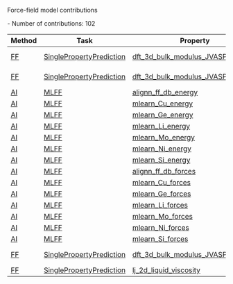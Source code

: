 Force-field model contributions

<!--number_of_contributions--> - Number of contributions: 102


























































<!--table_content--><table style="width:100%" id="j_table"><thead><tr><th>Method</th><th>Task</th><th>Property</th><th>Model name</th><th>Metric</th><th>Score</th><th>Team</th><th>Dataset</th><th>Size</th></tr></thead><tr><td><a href= "./FF" target="_blank">FF</a></td><td><a href= "./SinglePropertyPrediction" target="_blank">SinglePropertyPrediction</a></td><td><a href= "./SinglePropertyPrediction/dft_3d_bulk_modulus_JVASP_816_Al" target="_blank">dft_3d_bulk_modulus_JVASP_816_Al</a></td><td><a href="https://github.com/usnistgov/jarvis_leaderboard/tree/main/jarvis_leaderboard/contributions/NiAlH_jea.eam.alloy" target="_blank">NiAlH_jea.eam.alloy</a></td><td>MAE</td><td>0.027</td><td>JARVIS-FF</td><td>dft_3d</td><td>1</td></tr><tr><td><a href= "./FF" target="_blank">FF</a></td><td><a href= "./SinglePropertyPrediction" target="_blank">SinglePropertyPrediction</a></td><td><a href= "./SinglePropertyPrediction/dft_3d_bulk_modulus_JVASP_867_Cu" target="_blank">dft_3d_bulk_modulus_JVASP_867_Cu</a></td><td><a href="https://github.com/usnistgov/jarvis_leaderboard/tree/main/jarvis_leaderboard/contributions/Mendelev_Cu2_2012.eam.fs" target="_blank">Mendelev_Cu2_2012.eam.fs</a></td><td>MAE</td><td>0.837</td><td>JARVIS-FF</td><td>dft_3d</td><td>1</td></tr><tr><td><a href= "./AI" target="_blank">AI</a></td><td><a href= "./MLFF" target="_blank">MLFF</a></td><td><a href= "./MLFF/alignn_ff_db_energy" target="_blank">alignn_ff_db_energy</a></td><td><a href="https://github.com/usnistgov/jarvis_leaderboard/tree/main/jarvis_leaderboard/contributions/alignnff_wt0.1" target="_blank">alignnff_wt0.1</a></td><td>MAE</td><td>0.034</td><td>JARVIS</td><td>alignn_ff_db</td><td>307111</td></tr><tr><td><a href= "./AI" target="_blank">AI</a></td><td><a href= "./MLFF" target="_blank">MLFF</a></td><td><a href= "./MLFF/mlearn_Cu_energy" target="_blank">mlearn_Cu_energy</a></td><td><a href="https://github.com/usnistgov/jarvis_leaderboard/tree/main/jarvis_leaderboard/contributions/m3gnet_pretrained" target="_blank">m3gnet_pretrained</a></td><td>MAE</td><td>1.12</td><td>M3GNET</td><td>mlearn_Cu</td><td>293</td></tr><tr><td><a href= "./AI" target="_blank">AI</a></td><td><a href= "./MLFF" target="_blank">MLFF</a></td><td><a href= "./MLFF/mlearn_Ge_energy" target="_blank">mlearn_Ge_energy</a></td><td><a href="https://github.com/usnistgov/jarvis_leaderboard/tree/main/jarvis_leaderboard/contributions/alignnff_wt10_mlearn_trained" target="_blank">alignnff_wt10_mlearn_trained</a></td><td>MAE</td><td>1.463</td><td>JARVIS</td><td>mlearn_Ge</td><td>253</td></tr><tr><td><a href= "./AI" target="_blank">AI</a></td><td><a href= "./MLFF" target="_blank">MLFF</a></td><td><a href= "./MLFF/mlearn_Li_energy" target="_blank">mlearn_Li_energy</a></td><td><a href="https://github.com/usnistgov/jarvis_leaderboard/tree/main/jarvis_leaderboard/contributions/m3gnet_pretrained" target="_blank">m3gnet_pretrained</a></td><td>MAE</td><td>1.088</td><td>M3GNET</td><td>mlearn_Li</td><td>270</td></tr><tr><td><a href= "./AI" target="_blank">AI</a></td><td><a href= "./MLFF" target="_blank">MLFF</a></td><td><a href= "./MLFF/mlearn_Mo_energy" target="_blank">mlearn_Mo_energy</a></td><td><a href="https://github.com/usnistgov/jarvis_leaderboard/tree/main/jarvis_leaderboard/contributions/alignnff_wt10_mlearn_trained" target="_blank">alignnff_wt10_mlearn_trained</a></td><td>MAE</td><td>3.357</td><td>JARVIS</td><td>mlearn_Mo</td><td>217</td></tr><tr><td><a href= "./AI" target="_blank">AI</a></td><td><a href= "./MLFF" target="_blank">MLFF</a></td><td><a href= "./MLFF/mlearn_Ni_energy" target="_blank">mlearn_Ni_energy</a></td><td><a href="https://github.com/usnistgov/jarvis_leaderboard/tree/main/jarvis_leaderboard/contributions/m3gnet_pretrained" target="_blank">m3gnet_pretrained</a></td><td>MAE</td><td>2.7</td><td>M3GNET</td><td>mlearn_Ni</td><td>294</td></tr><tr><td><a href= "./AI" target="_blank">AI</a></td><td><a href= "./MLFF" target="_blank">MLFF</a></td><td><a href= "./MLFF/mlearn_Si_energy" target="_blank">mlearn_Si_energy</a></td><td><a href="https://github.com/usnistgov/jarvis_leaderboard/tree/main/jarvis_leaderboard/contributions/alignnff_wt10_mlearn_trained" target="_blank">alignnff_wt10_mlearn_trained</a></td><td>MAE</td><td>2.555</td><td>JARVIS</td><td>mlearn_Si</td><td>239</td></tr><tr><td><a href= "./AI" target="_blank">AI</a></td><td><a href= "./MLFF" target="_blank">MLFF</a></td><td><a href= "./MLFF/alignn_ff_db_forces" target="_blank">alignn_ff_db_forces</a></td><td><a href="https://github.com/usnistgov/jarvis_leaderboard/tree/main/jarvis_leaderboard/contributions/m3gnet_pretrained" target="_blank">m3gnet_pretrained</a></td><td>MULTIMAE</td><td>0.089</td><td>M3GNET</td><td>alignn_ff_db</td><td>307111</td></tr><tr><td><a href= "./AI" target="_blank">AI</a></td><td><a href= "./MLFF" target="_blank">MLFF</a></td><td><a href= "./MLFF/mlearn_Cu_forces" target="_blank">mlearn_Cu_forces</a></td><td><a href="https://github.com/usnistgov/jarvis_leaderboard/tree/main/jarvis_leaderboard/contributions/m3gnet_pretrained" target="_blank">m3gnet_pretrained</a></td><td>MULTIMAE</td><td>0.065</td><td>M3GNET</td><td>mlearn_Cu</td><td>293</td></tr><tr><td><a href= "./AI" target="_blank">AI</a></td><td><a href= "./MLFF" target="_blank">MLFF</a></td><td><a href= "./MLFF/mlearn_Ge_forces" target="_blank">mlearn_Ge_forces</a></td><td><a href="https://github.com/usnistgov/jarvis_leaderboard/tree/main/jarvis_leaderboard/contributions/alignnff_wt10_mlearn_trained" target="_blank">alignnff_wt10_mlearn_trained</a></td><td>MULTIMAE</td><td>0.082</td><td>JARVIS</td><td>mlearn_Ge</td><td>253</td></tr><tr><td><a href= "./AI" target="_blank">AI</a></td><td><a href= "./MLFF" target="_blank">MLFF</a></td><td><a href= "./MLFF/mlearn_Li_forces" target="_blank">mlearn_Li_forces</a></td><td><a href="https://github.com/usnistgov/jarvis_leaderboard/tree/main/jarvis_leaderboard/contributions/chgnet_pretrained" target="_blank">chgnet_pretrained</a></td><td>MULTIMAE</td><td>0.04</td><td>M3GNET</td><td>mlearn_Li</td><td>270</td></tr><tr><td><a href= "./AI" target="_blank">AI</a></td><td><a href= "./MLFF" target="_blank">MLFF</a></td><td><a href= "./MLFF/mlearn_Mo_forces" target="_blank">mlearn_Mo_forces</a></td><td><a href="https://github.com/usnistgov/jarvis_leaderboard/tree/main/jarvis_leaderboard/contributions/alignnff_wt10_mlearn_trained" target="_blank">alignnff_wt10_mlearn_trained</a></td><td>MULTIMAE</td><td>0.248</td><td>JARVIS</td><td>mlearn_Mo</td><td>217</td></tr><tr><td><a href= "./AI" target="_blank">AI</a></td><td><a href= "./MLFF" target="_blank">MLFF</a></td><td><a href= "./MLFF/mlearn_Ni_forces" target="_blank">mlearn_Ni_forces</a></td><td><a href="https://github.com/usnistgov/jarvis_leaderboard/tree/main/jarvis_leaderboard/contributions/chgnet_pretrained" target="_blank">chgnet_pretrained</a></td><td>MULTIMAE</td><td>0.066</td><td>M3GNET</td><td>mlearn_Ni</td><td>294</td></tr><tr><td><a href= "./AI" target="_blank">AI</a></td><td><a href= "./MLFF" target="_blank">MLFF</a></td><td><a href= "./MLFF/mlearn_Si_forces" target="_blank">mlearn_Si_forces</a></td><td><a href="https://github.com/usnistgov/jarvis_leaderboard/tree/main/jarvis_leaderboard/contributions/alignnff_wt10_mlearn_trained" target="_blank">alignnff_wt10_mlearn_trained</a></td><td>MULTIMAE</td><td>0.11</td><td>JARVIS</td><td>mlearn_Si</td><td>239</td></tr><tr><td><a href= "./FF" target="_blank">FF</a></td><td><a href= "./SinglePropertyPrediction" target="_blank">SinglePropertyPrediction</a></td><td><a href= "./SinglePropertyPrediction/dft_3d_bulk_modulus_JVASP_1002_Si" target="_blank">dft_3d_bulk_modulus_JVASP_1002_Si</a></td><td><a href="https://github.com/usnistgov/jarvis_leaderboard/tree/main/jarvis_leaderboard/contributions/Si.tersoff" target="_blank">Si.tersoff</a></td><td>MAE</td><td>1.427</td><td>JARVIS-FF</td><td>dft_3d</td><td>1</td></tr><tr><td><a href= "./FF" target="_blank">FF</a></td><td><a href= "./SinglePropertyPrediction" target="_blank">SinglePropertyPrediction</a></td><td><a href= "./SinglePropertyPrediction/lj_2d_liquid_viscosity" target="_blank">lj_2d_liquid_viscosity</a></td><td><a href="https://github.com/usnistgov/jarvis_leaderboard/tree/main/jarvis_leaderboard/contributions/lammps_2d_liquid_einstein" target="_blank">lammps_2d_liquid_einstein</a></td><td>MAE</td><td>0.024</td><td>LAMMPS</td><td>lj_2d_liquid</td><td>1</td></tr><!--table_content--></table>